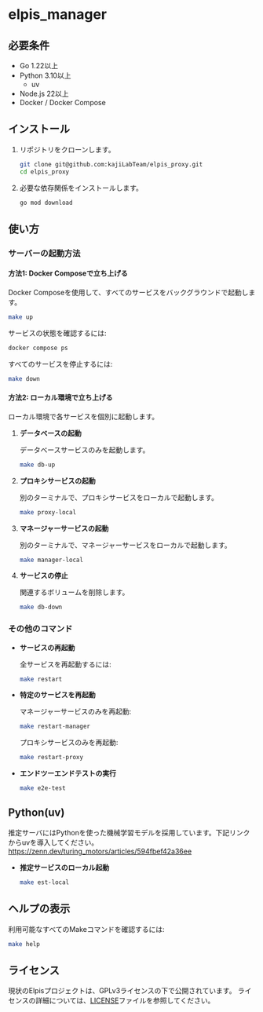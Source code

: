 # elpis_manager

## 必要条件

- Go 1.22以上
- Python 3.10以上
  - uv
- Node.js 22以上
- Docker / Docker Compose

## インストール

1. リポジトリをクローンします。

    ```sh
    git clone git@github.com:kajiLabTeam/elpis_proxy.git
    cd elpis_proxy
    ```

2. 必要な依存関係をインストールします。

    ```sh
    go mod download
    ```

## 使い方

### サーバーの起動方法

#### 方法1: Docker Composeで立ち上げる

Docker Composeを使用して、すべてのサービスをバックグラウンドで起動します。

```sh
make up
```

サービスの状態を確認するには:

```sh
docker compose ps
```

すべてのサービスを停止するには:

```sh
make down
```

#### 方法2: ローカル環境で立ち上げる

ローカル環境で各サービスを個別に起動します。

1. **データベースの起動**

    データベースサービスのみを起動します。

    ```sh
    make db-up
    ```

2. **プロキシサービスの起動**

    別のターミナルで、プロキシサービスをローカルで起動します。

    ```sh
    make proxy-local
    ```

3. **マネージャーサービスの起動**

    別のターミナルで、マネージャーサービスをローカルで起動します。

    ```sh
    make manager-local
    ```

4. **サービスの停止**

    関連するボリュームを削除します。

    ```sh
    make db-down
    ```

### その他のコマンド

- **サービスの再起動**

    全サービスを再起動するには:

    ```sh
    make restart
    ```

- **特定のサービスを再起動**

    マネージャーサービスのみを再起動:

    ```sh
    make restart-manager
    ```

    プロキシサービスのみを再起動:

    ```sh
    make restart-proxy
    ```

- **エンドツーエンドテストの実行**

    ```sh
    make e2e-test
    ```

## Python(uv)

推定サーバにはPythonを使った機械学習モデルを採用しています。下記リンクからuvを導入してください。
<https://zenn.dev/turing_motors/articles/594fbef42a36ee>

- **推定サービスのローカル起動**

    ```sh
    make est-local
    ```

## ヘルプの表示

利用可能なすべてのMakeコマンドを確認するには:

```sh
make help
```

## ライセンス

現状のElpisプロジェクトは、GPLv3ライセンスの下で公開されています。
ライセンスの詳細については、[LICENSE](LICENSE)ファイルを参照してください。
